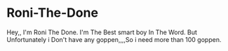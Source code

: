 # Roni-The-Done
Hey,, I'm Roni The Done.  I'm The Best smart boy In The Word. But Unfortunately i Don't have any goppen,,,,So i need more than 100 goppen. 
